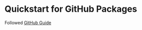 # Quickstart for GitHub Packages

Followed [GitHub Guide](https://docs.github.com/en/packages/quickstart)
